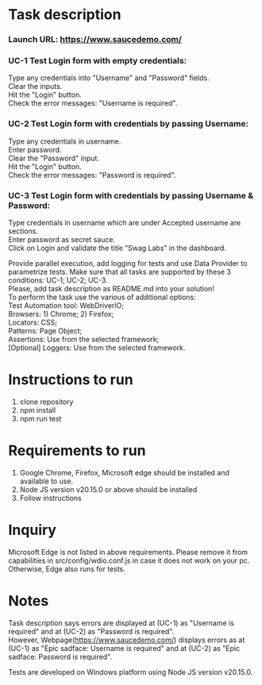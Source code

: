 # Task description  

### Launch URL: https://www.saucedemo.com/  
### UC-1 Test Login form with empty credentials:  
Type any credentials into "Username" and "Password" fields.  
Clear the inputs.  
Hit the "Login" button.  
Check the error messages: "Username is required".  

### UC-2 Test Login form with credentials by passing Username:  
Type any credentials in username.  
Enter password.  
Clear the "Password" input.  
Hit the "Login" button.  
Check the error messages: "Password is required".  

### UC-3 Test Login form with credentials by passing Username & Password:  
Type credentials in username which are under Accepted username are sections.  
Enter password as secret sauce.  
Click on Login and validate the title “Swag Labs” in the dashboard.  

Provide parallel execution, add logging for tests and use Data Provider to parametrize tests. Make sure that all tasks are supported by these 3 conditions: UC-1; UC-2; UC-3.  
Please, add task description as README.md into your solution!  
To perform the task use the various of additional options:  
Test Automation tool: WebDriverIO;  
Browsers: 1) Chrome; 2) Firefox;  
Locators: CSS;  
Patterns: Page Object;  
Assertions: Use from the selected framework;  
[Optional] Loggers: Use from the selected framework.  

# Instructions to run  

1) clone repository  
2) npm install  
3) npm run test  

# Requirements to run

1) Google Chrome, Firefox, Microsoft edge should be installed and available to use.
2) Node JS version v20.15.0 or above should be installed  
3) Follow instructions  

# Inquiry

Microsoft Edge is not listed in above requirements. Please remove it from capabilities in src/config/wdio.conf.js in case it does not work on your pc.  
Otherwise, Edge also runs for tests. 

# Notes

Task description says errors are displayed at (UC-1) as "Username is required" and at (UC-2) as "Password is required".  
However, Webpage(https://www.saucedemo.com/) displays errors as at (UC-1) as "Epic sadface: Username is required" and at (UC-2) as "Epic sadface: Password is required".  

Tests are developed on Windows platform using Node JS version v20.15.0. 
